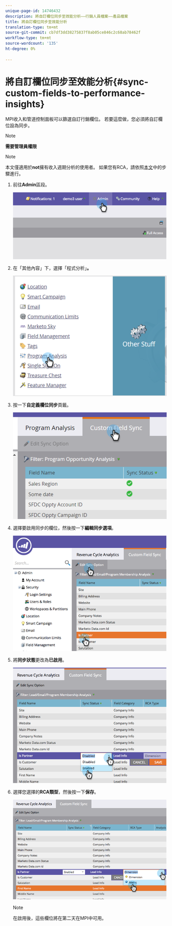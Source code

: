 ```yaml
---
unique-page-id: 14746432
description: 將自訂欄位同步至效能分析——行銷人員檔案——產品檔案
title: 將自訂欄位同步至效能分析
translation-type: tm+mt
source-git-commit: cb7df3dd38275837f8ab05ce846c2c68ab78462f
workflow-type: tm+mt
source-wordcount: '135'
ht-degree: 0%

---
```



# 將自訂欄位同步至效能分析{#sync-custom-fields-to-performance-insights}

MPI收入和管道控制面板可以篩選自訂行銷欄位。 若要這麼做，您必須將自訂欄位設為同步。

>[!NOTE]
>
>**需要管理員權限**

>[!NOTE]
>
>本文僅適用於&#x200B;**not**&#x200B;擁有收入週期分析的使用者。 如果您有RCA，請依照[本文](/help/marketo/product-docs/reporting/revenue-cycle-analytics/revenue-explorer/sync-custom-fields-to-the-revenue-explorer.md)中的步驟進行。

1. 前往&#x200B;**Admin**&#x200B;區段。

   ![](assets/image2014-9-19-9-3a51-3a11.png)

1. 在「其他內容」下，選擇「程式分析」**。**

   ![](assets/2-3.png)

1. 按一下&#x200B;**自定義欄位同步**&#x200B;頁籤。

   ![](assets/3-5.png)

1. 選擇要啟用同步的欄位，然後按一下&#x200B;**編輯同步選項**。

   ![](assets/image2014-9-19-9-3a51-3a36.png)

1. 將&#x200B;**同步狀態**&#x200B;更改為&#x200B;**已啟用**。

   ![](assets/image2014-9-19-9-3a51-3a45.png)

1. 選擇您選擇的&#x200B;**RCA類型**，然後按一下&#x200B;**保存**。

   ![](assets/image2014-9-19-9-3a51-3a52.png)

   >[!NOTE]
   >
   >在啟用後，這些欄位將在第二天在MPI中可用。
